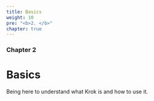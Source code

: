 ```yaml
---
title: Basics
weight: 10
pre: "<b>2. </b>"
chapter: true
---
```


### Chapter 2

# Basics

Being here to understand what Krok is and how to use it.